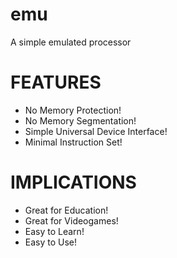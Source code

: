 emu
===========================
A simple emulated processor

FEATURES
========
 - No Memory Protection!
 - No Memory Segmentation!
 - Simple Universal Device Interface!
 - Minimal Instruction Set!

IMPLICATIONS
============
 - Great for Education!
 - Great for Videogames!
 - Easy to Learn!
 - Easy to Use!
